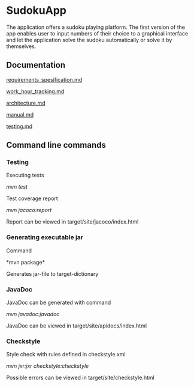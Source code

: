 # SudokuApp

The application offers a sudoku playing platform. The first version of the app enables user to input numbers of their choice to
a graphical interface and let the application solve the sudoku automatically or solve it by themselves.



## Documentation

[requirements_spesification.md](https://github.com/Latelaukki/ot-harjoitustyo/blob/master/Documentation/requirements_spesification.md)

[work_hour_tracking.md](https://github.com/Latelaukki/ot-harjoitustyo/blob/master/Documentation/work_hour_tracking.md)

[architecture.md](https://github.com/Latelaukki/ot-harjoitustyo/blob/master/Documentation/architecture.md)

[manual.md](https://github.com/Latelaukki/ot-harjoitustyo/blob/master/Documentation/manual.md)

[testing.md](https://github.com/Latelaukki/ot-harjoitustyo/blob/master/Documentation/testing.md)

## Command line commands

### Testing

Executing tests

  *mvn test*  

Test coverage report

*mvn jacoco:report*

Report can be viewed in target/site/jacoco/index.html

### Generating executable jar

Command

<div class="bg-green-light mb-2">
  *mvn package*
</div>

Generates jar-file to target-dictionary

### JavaDoc

JavaDoc can be generated with command

*mvn javadoc:javadoc*

JavaDoc can be viewed in target/site/apidocs/index.html

### Checkstyle

Style check with rules defined in checkstyle.xml

*mvn jxr:jxr checkstyle:checkstyle*

Possible errors can be viewed in target/site/checkstyle.html
